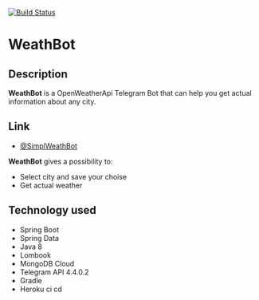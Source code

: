 
[![Build Status](https://travis-ci.org/st-ku/WeathBot_TelegramBot.svg?branch=master)](https://travis-ci.org/st-ku/WeathBot_TelegramBot)
# WeathBot
## Description
**WeathBot** is a OpenWeatherApi Telegram Bot that can help you get actual information about any city. 
## Link
- <a href="http://t.me/SimplWeathBot">@SimplWeathBot</a> 

**WeathBot** gives a possibility to:  

- Select city and save your choise
- Get actual weather

## Technology used 

- Spring Boot
- Spring Data
- Java 8
- Lombook
- MongoDB Cloud
- Telegram API 4.4.0.2
- Gradle 
- Heroku ci cd

